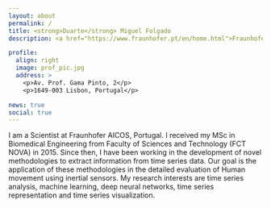 ```yaml
---
layout: about
permalink: /
title: <strong>Duarte</strong> Miguel Folgado
description: <a href="https://www.fraunhofer.pt/en/home.html">Fraunhofer AICOS</a>

profile:
  align: right
  image: prof_pic.jpg
  address: >
    <p>Av. Prof. Gama Pinto, 2</p>
    <p>1649-003 Lisbon, Portugal</p>

news: true
social: true
---
```

I am a Scientist at Fraunhofer AICOS, Portugal. I received my MSc in Biomedical Engineering from Faculty of Sciences and Technology (FCT NOVA) in 2015. Since then, I have been working in the development of novel methodologies to extract information from time series data. Our goal is the application of these methodologies in the detailed evaluation of Human movement using inertial sensors. My research interests are time series analysis, machine learning, deep neural networks, time series representation and time series visualization.
